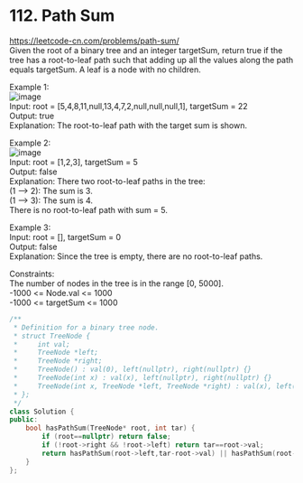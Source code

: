 # 112. Path Sum
https://leetcode-cn.com/problems/path-sum/  
Given the root of a binary tree and an integer targetSum, return true if the tree has a root-to-leaf path such that adding up all the values along the path equals targetSum.
A leaf is a node with no children.  


Example 1:  
![image](https://user-images.githubusercontent.com/60777462/154853995-00f0047b-2485-4f6b-8965-cbe90240e2e8.png)  
Input: root = [5,4,8,11,null,13,4,7,2,null,null,null,1], targetSum = 22  
Output: true  
Explanation: The root-to-leaf path with the target sum is shown.  

Example 2:  
![image](https://user-images.githubusercontent.com/60777462/154854014-a788596d-41a9-4517-9da5-2b9128379704.png)  
Input: root = [1,2,3], targetSum = 5  
Output: false  
Explanation: There two root-to-leaf paths in the tree:  
(1 --> 2): The sum is 3.  
(1 --> 3): The sum is 4.  
There is no root-to-leaf path with sum = 5.  

Example 3:  
Input: root = [], targetSum = 0  
Output: false  
Explanation: Since the tree is empty, there are no root-to-leaf paths.  

Constraints:  
The number of nodes in the tree is in the range [0, 5000].  
-1000 <= Node.val <= 1000  
-1000 <= targetSum <= 1000  

``` cpp
/**
 * Definition for a binary tree node.
 * struct TreeNode {
 *     int val;
 *     TreeNode *left;
 *     TreeNode *right;
 *     TreeNode() : val(0), left(nullptr), right(nullptr) {}
 *     TreeNode(int x) : val(x), left(nullptr), right(nullptr) {}
 *     TreeNode(int x, TreeNode *left, TreeNode *right) : val(x), left(left), right(right) {}
 * };
 */
class Solution {
public:
    bool hasPathSum(TreeNode* root, int tar) {
        if (root==nullptr) return false;
        if (!root->right && !root->left) return tar==root->val;
        return hasPathSum(root->left,tar-root->val) || hasPathSum(root->right,tar-root->val);
    }
};
```
